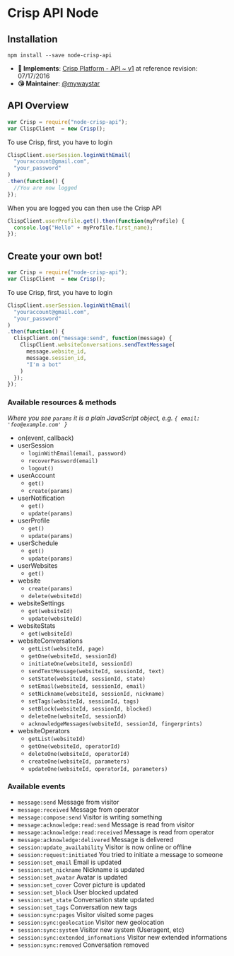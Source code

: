# Crisp API Node

## Installation

`npm install --save node-crisp-api`

* **📝 Implements**: [Crisp Platform - API ~ v1](https://docs.crisp.im/api/v1/) at reference revision: 07/17/2016
* **😘 Maintainer**: [@mywaystar](https://github.com/mywaystar)


## API Overview


```js
var Crisp = require("node-crisp-api");
var ClispClient  = new Crisp();
```

To use Crisp, first, you have to login

```js
ClispClient.userSession.loginWithEmail(
  "youraccount@gmail.com",
  "your_password"
)
.then(function() {
  //You are now logged
});
```

When you are logged you can then use the Crisp API

```js
ClispClient.userProfile.get().then(function(myProfile) {
  console.log("Hello" + myProfile.first_name);
});
```

## Create your own bot!


```js
var Crisp = require("node-crisp-api");
var ClispClient  = new Crisp();
```

To use Crisp, first, you have to login

```js
ClispClient.userSession.loginWithEmail(
  "youraccount@gmail.com",
  "your_password"
)
.then(function() {
  ClispClient.on("message:send", function(message) {
    ClispClient.websiteConversations.sendTextMessage(
      message.website_id,
      message.session_id,
      "I'm a bot"
    )
  });
});
```

### Available resources & methods

*Where you see `params` it is a plain JavaScript object, e.g. `{ email: 'foo@example.com' }`*

  * on(event, callback)
  * userSession
    * `loginWithEmail(email, password)`
    * `recoverPassword(email)`
    * `logout()`
  * userAccount
    * `get()`
    * `create(params)`
  * userNotification
    * `get()`
    * `update(params)`
  * userProfile
    * `get()`
    * `update(params)`
  * userSchedule
    * `get()`
    * `update(params)`
  * userWebsites
    * `get()`
  * website
    * `create(params)`
    * `delete(websiteId)`
  * websiteSettings
    * `get(websiteId)`
    * `update(websiteId)`
  * websiteStats
    * `get(websiteId)`
  * websiteConversations
    * `getList(websiteId, page)`
    * `getOne(websiteId, sessionId)`
    * `initiateOne(websiteId, sessionId)`
    * `sendTextMessage(websiteId, sessionId, text)`
    * `setState(websiteId, sessionId, state)`
    * `setEmail(websiteId, sessionId, email)`
    * `setNickname(websiteId, sessionId, nickname)`
    * `setTags(websiteId, sessionId, tags)`
    * `setBlock(websiteId, sessionId, blocked)`
    * `deleteOne(websiteId, sessionId)`
    * `acknowledgeMessages(websiteId, sessionId, fingerprints)`
  * websiteOperators
    * `getList(websiteId)`
    * `getOne(websiteId, operatorId)`
    * `deleteOne(websiteId, operatorId)`
    * `createOne(websiteId, parameters)`
    * `updateOne(websiteId, operatorId, parameters)`

### Available events

  * `message:send` Message from visitor
  * `message:received` Message from operator
  * `message:compose:send` Visitor is writing something
  * `message:acknowledge:read:send` Message is read from visitor
  * `message:acknowledge:read:received` Message is read from operator
  * `message:acknowledge:delivered` Message is delivered
  * `session:update_availability` Visitor is now online or offline
  * `session:request:initiated` You tried to initiate a message to someone
  * `session:set_email` Email is updated
  * `session:set_nickname` Nickname is updated
  * `session:set_avatar` Avatar is updated
  * `session:set_cover` Cover picture is updated
  * `session:set_block` User blocked updated
  * `session:set_state` Conversation state updated
  * `session:set_tags` Conversation new tags
  * `session:sync:pages` Visitor visited some pages
  * `session:sync:geolocation` Visitor new geolocation
  * `session:sync:system` Visitor new system (Useragent, etc)
  * `session:sync:extended_informations` Visitor new extended informations
  * `session:sync:removed` Conversation removed

